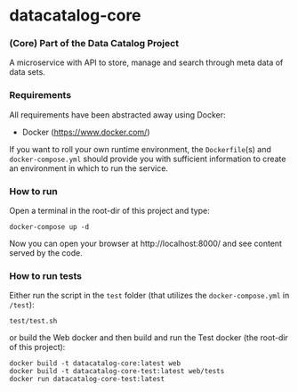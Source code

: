 # datacatalog-core

### (Core) Part of the Data Catalog Project

A microservice with API to store, manage and search through meta data of data sets.

### Requirements

All requirements have been abstracted away using Docker:
- Docker (https://www.docker.com/)

If you want to roll your own runtime environment, the `Dockerfile`(s) and `docker-compose.yml` should provide you 
with sufficient information to create an environment in which to run the service.

### How to run

Open a terminal in the root-dir of this project and type:

	docker-compose up -d
	
Now you can open your browser at http://localhost:8000/ and see content served by the code.

### How to run tests

Either run the script in the `test` folder (that utilizes the `docker-compose.yml` in `/test`):

	test/test.sh
	
or build the Web docker and then build and run the Test docker (the root-dir of this project):

	docker build -t datacatalog-core:latest web
	docker build -t datacatalog-core-test:latest web/tests
	docker run datacatalog-core-test:latest


